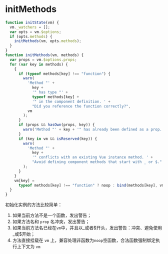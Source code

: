# initMethods

```js
function initState(vm) {
  vm._watchers = [];
  var opts = vm.$options;
  if (opts.methods) {
    initMethods(vm, opts.methods);
  }
}
function initMethods(vm, methods) {
  var props = vm.$options.props;
  for (var key in methods) {
    {
      if (typeof methods[key] !== "function") {
        warn(
          'Method "' +
            key +
            '" has type "' +
            typeof methods[key] +
            '" in the component definition. ' +
            "Did you reference the function correctly?",
          vm
        );
      }
      if (props && hasOwn(props, key)) {
        warn('Method "' + key + '" has already been defined as a prop.', vm);
      }
      if (key in vm && isReserved(key)) {
        warn(
          'Method "' +
            key +
            '" conflicts with an existing Vue instance method. ' +
            "Avoid defining component methods that start with _ or $."
        );
      }
    }
    vm[key] =
      typeof methods[key] !== "function" ? noop : bind(methods[key], vm);
  }
}
```

初始化实例的方法比较简单：

1. 如果当前方法不是一个函数，发出警告；
2. 如果方法名和 `prop` 名冲突，发出警告；
3. 如果当前方法名已经在`vm`中，并且以\_或者\$开头，发出警告：冲突、避免使用\_或\$开始；
4. 方法直接挂载在 `vm` 上，兼容处理非函数为`noop`空函数，合法函数强制绑定执行上下文为 `vm`
